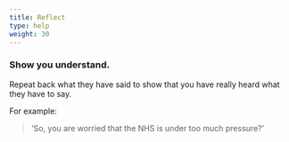 ```yaml
---
title: Reflect
type: help
weight: 30
---
```


### Show you understand.

Repeat back what they have said to show that you have really heard what they have to say.

For example:

> ‘So, you are worried that the NHS is under too much pressure?’
